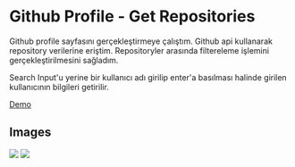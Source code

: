 # Github Profile - Get Repositories

Github profile sayfasını gerçekleştirmeye çalıştım. Github api kullanarak repository verilerine eriştim. Repositoryler arasında filtereleme işlemini gerçekleştirilmesini sağladım.

Search Input'u yerine bir kullanıcı adı girilip enter'a basılması halinde girilen kullanıcının bilgileri getirilir.

[Demo](https://github-profile-repository.vercel.app)

## Images

<img src="https://github.com/mucahit-sahin/githubProfileRepository-vanillaJS/blob/master/img/img1.png">

<img src="https://github.com/mucahit-sahin/githubProfileRepository-vanillaJS/blob/master/img/img2.png" >
